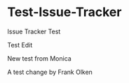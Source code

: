 Test-Issue-Tracker
==================

Issue Tracker Test

Test Edit

New test from Monica

A test change by Frank Olken